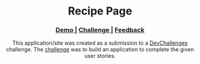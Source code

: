 <h1 align="center">Recipe Page</h1>

<div align="center">
  <h3>
    <a href="https://cheesecake-recipe-master.web.app/" target="_blank">
      Demo
    </a>
    <span> | </span>
    <a href="https://devchallenges.io/challenges/OEKdUZ6xs0h99C38XVht" target="_blank">
      Challenge
    </a>
    <span> | </span>
    <a href="mailto: pangestu.ncp@gmail.com" target="_blank">
      Feedback
    </a>
  </h3>
</div>

<p align="center">This application/site was created as a submission to a <a href="https://devchallenges.io/paths/responsive-web-developer">DevChallenges</a> challenge. The <a href="https://devchallenges.io/challenges/OEKdUZ6xs0h99C38XVht">challenge</a> was to build an application to complete the given user stories.</p>
